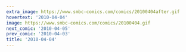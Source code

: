```yaml
---
extra_image: https://www.smbc-comics.com/comics/20100404after.gif
hovertext: '2010-04-04'
image: https://www.smbc-comics.com/comics/20100404.gif
next_comic: '2010-04-05'
prev_comic: '2010-04-03'
title: '2010-04-04'
---
```


